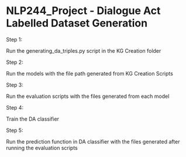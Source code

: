 # NLP244_Project - Dialogue Act Labelled Dataset Generation

Step 1:

Run the generating_da_triples.py script in the KG Creation folder

Step 2: 

Run the models with the file path generated from KG Creation Scripts

Step 3: 

Run the evaluation scripts with the files generated from each model

Step 4:

Train the DA classifier 

Step 5: 

Run the prediction function in DA classifier with the files generated after running the evaluation scripts
